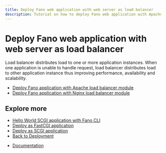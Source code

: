 ```yaml
---
title: Deploy Fano web application with web server as load balancer
description: Tutorial on how to deploy Fano web application with Apache or Nginx as load balancer.
---
```


<h1 class="major">Deploy Fano web application with web server as load balancer</h1>

Load balancer distributes load to one or more application instances. When one application is unable to handle request, load balancer distributes load to other application instance thus improving performance, availability and scalability.


- [Deploy Fano application with Apache load balancer module](/deployment/load-balancer-setup/apache)
- [Deploy Fano application with Nginx load balancer module](/deployment/load-balancer-setup/nginx)

## Explore more

- [Hello World SCGI application with Fano CLI](/tutorials/hello-world-scgi-application-with-fano-cli)
- [Deploy as FastCGI application](/deployment/fastcgi)
- [Deploy as SCGI application](/deployment/scgi)
- [Back to Deployment](/deployment)

<ul class="actions">
    <li><a href="/documentation" class="button">Documentation</a></li>
</ul>
